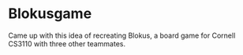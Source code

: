 # Blokusgame
Came up with this idea of recreating Blokus, a board game for Cornell CS3110 with three other teammates. 
